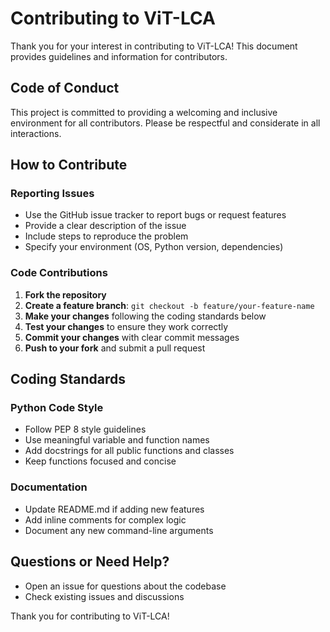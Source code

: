 # Contributing to ViT-LCA

Thank you for your interest in contributing to ViT-LCA! This document provides guidelines and information for contributors.

## Code of Conduct

This project is committed to providing a welcoming and inclusive environment for all contributors. Please be respectful and considerate in all interactions.

## How to Contribute

### Reporting Issues

- Use the GitHub issue tracker to report bugs or request features
- Provide a clear description of the issue
- Include steps to reproduce the problem
- Specify your environment (OS, Python version, dependencies)

### Code Contributions

1. **Fork the repository**
2. **Create a feature branch**: `git checkout -b feature/your-feature-name`
3. **Make your changes** following the coding standards below
4. **Test your changes** to ensure they work correctly
5. **Commit your changes** with clear commit messages
6. **Push to your fork** and submit a pull request

## Coding Standards

### Python Code Style

- Follow PEP 8 style guidelines
- Use meaningful variable and function names
- Add docstrings for all public functions and classes
- Keep functions focused and concise

### Documentation

- Update README.md if adding new features
- Add inline comments for complex logic
- Document any new command-line arguments

## Questions or Need Help?

- Open an issue for questions about the codebase
- Check existing issues and discussions

Thank you for contributing to ViT-LCA!
